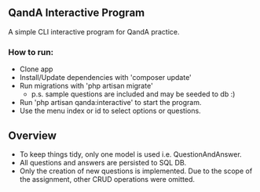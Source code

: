 ## QandA Interactive Program

A simple CLI interactive program for QandA practice.

### How to run:

- Clone app
- Install/Update dependencies with 'composer update'
- Run migrations with 'php artisan migrate'
    - p.s. sample questions are included and may be seeded to db :)
- Run 'php artisan qanda:interactive' to start the program.
- Use the menu index or id to select options or questions.

## Overview

- To keep things tidy, only one model is used i.e. QuestionAndAnswer. 
- All questions and answers are persisted to SQL DB.
- Only the creation of new questions is implemented. Due to the scope of the assignment, other CRUD operations were omitted. 

